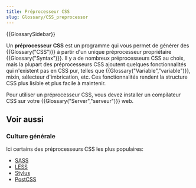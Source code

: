 ```yaml
---
title: Préprocesseur CSS
slug: Glossary/CSS_preprocessor
---
```


{{GlossarySidebar}}

Un **préprocesseur** **CSS** est un programme qui vous permet de générer des {{Glossary("CSS")}} à partir d'un unique préprocesseur propriétaire {{Glossary("Syntax")}}. Il y a de nombreux préprocesseurs CSS au choix, mais la plupart des préprocesseurs CSS ajoutent quelques fonctionnalités qui n'existent pas en CSS pur, telles que {{Glossary("Variable","variable")}}, mixin, sélecteur d'imbrication, etc. Ces fonctionnalités rendent la structure CSS plus lisible et plus facile à maintenir.

Pour utiliser un préprocesseur CSS, vous devez installer un compilateur CSS sur votre {{Glossary("Server","serveur")}} web.

## Voir aussi

### Culture générale

Ici certains des préprocesseurs CSS les plus populaires:

- [SASS](http://sass-lang.com/)
- [LESS](http://lesscss.org/)
- [Stylus](http://stylus-lang.com/)
- [PostCSS](http://postcss.org/)
